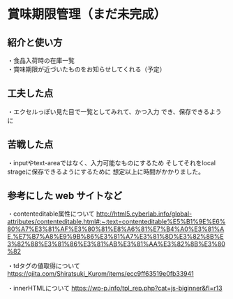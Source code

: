 # 賞味期限管理（まだ未完成）



## 紹介と使い方

  ・食品入荷時の在庫一覧  
  ・賞味期限が近づいたものをお知らせしてくれる（予定）

  

## 工夫した点

  ・エクセルっぽい見た目で一覧としてみれて、かつ入力
  でき、保存できるように

## 苦戦した点

  ・inputやtext-areaではなく、入力可能なものにするため
  そしてそれをlocal strageに保存できるようにするために
  想定以上に時間がかかりました。

## 参考にした web サイトなど
・contenteditable属性について
http://html5.cyberlab.info/global-attributes/contenteditable.html#:~:text=contenteditable%E5%B1%9E%E6%80%A7%E3%81%AF%E3%80%81%E8%A6%81%E7%B4%A0%E3%81%AE,%E7%B7%A8%E9%9B%86%E3%81%A7%E3%81%8D%E3%82%8B%E3%82%88%E3%81%86%E3%81%AB%E3%81%AA%E3%82%8B%E3%80%82

・tdタグの値取得について
https://qiita.com/Shiratsuki_Kurom/items/ecc9ff63519e0fb33941

・innerHTMLについて
https://wp-p.info/tpl_rep.php?cat=js-biginner&fl=r13